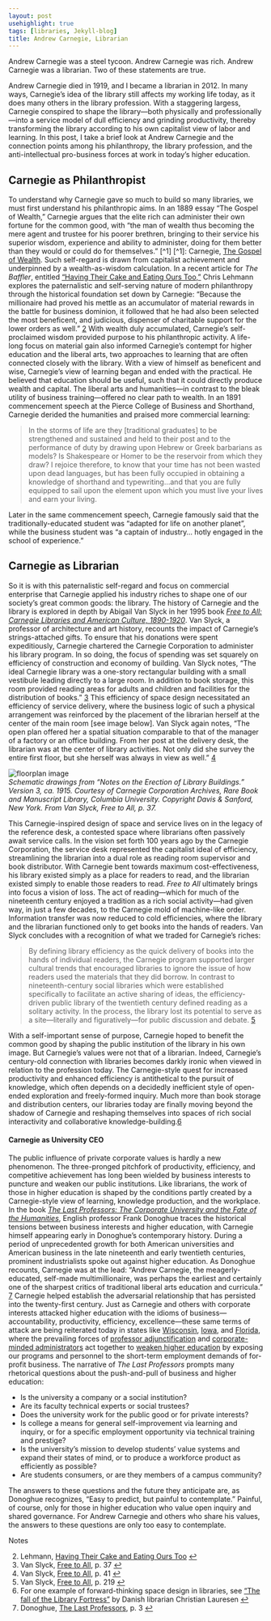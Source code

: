 ```yaml
---
layout: post
usehighlight: true
tags: [libraries, Jekyll-blog]
title: Andrew Carnegie, Librarian
---
```


Andrew Carnegie was a steel tycoon. Andrew Carnegie was rich. Andrew Carnegie was a librarian. Two of these statements are true.

Andrew Carnegie died in 1919, and I became a librarian in 2012. In many ways, Carnegie’s idea of the library still affects my working life today, as it does many others in the library profession. With a staggering largess, Carnegie conspired to shape the library—both physically and professionally—into a service model of dull efficiency and grinding productivity, thereby transforming the library according to his own capitalist view of labor and learning. In this post, I take a brief look at Andrew Carnegie and the connection points among his philanthropy, the library profession, and the anti-intellectual pro-business forces at work in today’s higher education.

## Carnegie as Philanthropist

To understand why Carnegie gave so much to build so many libraries, we must first understand his philanthropic aims. In an 1889 essay “The Gospel of Wealth,” Carnegie argues that the elite rich can administer their own fortune for the common good, with “the man of wealth thus becoming the mere agent and trustee for his poorer brethren, bringing to their service his superior wisdom, experience and ability to administer, doing for them better than they would or could do for themselves.” [^1] [^1]: Carnegie, [The Gospel of Wealth](https://www.swarthmore.edu/SocSci/rbannis1/AIH19th/Carnegie.html). Such self-regard is drawn from capitalist achievement and underpinned by a wealth-as-wisdom calculation. In a recent article for _The Baffler_, entitled [“Having Their Cake and Eating Ours Too,”](http://thebaffler.com/salvos/cake-eating) Chris Lehmann explores the paternalistic and self-serving nature of modern philanthropy through the historical foundation set down by Carnegie: “Because the millionaire had proved his mettle as an accumulator of material rewards in the battle for business dominion, it followed that he had also been selected the most beneficent, and judicious, dispenser of charitable support for the lower orders as well.” [2](#fn-1243-2) With wealth duly accumulated, Carnegie’s self-proclaimed wisdom provided purpose to his philanthropic activity. A life-long focus on material gain also informed Carnegie’s contempt for higher education and the liberal arts, two approaches to learning that are often connected closely with the library. With a view of himself as beneficent and wise, Carnegie’s view of learning began and ended with the practical. He believed that education should be useful, such that it could directly produce wealth and capital. The liberal arts and humanities—in contrast to the bleak utility of business training—offered no clear path to wealth. In an 1891 commencement speech at the Pierce College of Business and Shorthand, Carnegie derided the humanities and praised more commercial learning:

> In the storms of life are they \[traditional graduates\] to be strengthened and sustained and held to their post and to the performance of duty by drawing upon Hebrew or Greek barbarians as models? Is Shakespeare or Homer to be the reservoir from which they draw? I rejoice therefore, to know that your time has not been wasted upon dead languages, but has been fully occupied in obtaining a knowledge of shorthand and typewriting…and that you are fully equipped to sail upon the element upon which you must live your lives and earn your living.

Later in the same commencement speech, Carnegie famously said that the traditionally-educated student was “adapted for life on another planet”, while the business student was “a captain of industry… hotly engaged in the school of experience.”

## Carnegie as Librarian

So it is with this paternalistic self-regard and focus on commercial enterprise that Carnegie applied his industry riches to shape one of our society’s great common goods: the library. The history of Carnegie and the library is explored in depth by Abigail Van Slyck in her 1995 book [_Free to All: Carnegie Libraries and American Culture, 1890-1920_](http://press.uchicago.edu/ucp/books/book/chicago/F/bo3622287.html). Van Slyck, a professor of architecture and art history, recounts the impact of Carnegie’s strings-attached gifts. To ensure that his donations were spent expeditiously, Carnegie chartered the Carnegie Corporation to administer his library program. In so doing, the focus of spending was set squarely on efficiency of construction and economy of building. Van Slyck notes, “The ideal Carnegie library was a one-story rectangular building with a small vestibule leading directly to a large room. In addition to book storage, this room provided reading areas for adults and children and facilities for the distribution of books.” [3](#fn-1243-3) This efficiency of space design necessitated an efficiency of service delivery, where the business logic of such a physical arrangement was reinforced by the placement of the librarian herself at the center of the main room \[see image below\]. Van Slyck again notes, “The open plan offered her a spatial situation comparable to that of the manager of a factory or an office building. From her post at the delivery desk, the librarian was at the center of library activities. Not only did she survey the entire first floor, but she herself was always in view as well.” [4](#fn-1243-4)

<img style="display: block;" class="img-fluid" src="/assets/img/notes-on-the-erection-of-library-buildings.jpg" alt="floorplan image">
<em>Schematic drawings from “Notes on the Erection of Library Buildings.” Version 3, ca. 1915. Courtesy of Carnegie Corporation Archives, Rare Book and Manuscript Library, Columbia University. Copyright Davis & Sanford, New York. From Van Slyck, Free to All, p. 37.</em>

This Carnegie-inspired design of space and service lives on in the legacy of the reference desk, a contested space where librarians often passively await service calls. In the vision set forth 100 years ago by the Carnegie Corporation, the service desk represented the capitalist ideal of efficiency, streamlining the librarian into a dual role as reading room supervisor and book distributor. With Carnegie bent towards maximum cost-effectiveness, his library existed simply as a place for readers to read, and the librarian existed simply to enable those readers to read. _Free to All_ ultimately brings into focus a vision of loss. The act of reading—which for much of the nineteenth century enjoyed a tradition as a rich social activity—had given way, in just a few decades, to the Carnegie mold of machine-like order. Information transfer was now reduced to cold efficiencies, where the library and the librarian functioned only to get books into the hands of readers. Van Slyck concludes with a recognition of what we traded for Carnegie’s riches:

> By defining library efficiency as the quick delivery of books into the hands of individual readers, the Carnegie program supported larger cultural trends that encouraged libraries to ignore the issue of how readers used the materials that they did borrow. In contrast to nineteenth-century social libraries which were established specifically to facilitate an active sharing of ideas, the efficiency-driven public library of the twentieth century defined reading as a solitary activity. In the process, the library lost its potential to serve as a site—literally and figuratively—for public discussion and debate. [5](#fn-1243-5)

With a self-important sense of purpose, Carnegie hoped to benefit the common good by shaping the public institution of the library in his own image. But Carnegie’s values were not that of a librarian. Indeed, Carnegie’s century-old connection with libraries becomes darkly ironic when viewed in relation to the profession today. The Carnegie-style quest for increased productivity and enhanced efficiency is antithetical to the pursuit of knowledge, which often depends on a decidedly inefficient style of open-ended exploration and freely-formed inquiry. Much more than book storage and distribution centers, our libraries today are finally moving beyond the shadow of Carnegie and reshaping themselves into spaces of rich social interactivity and collaborative knowledge-building.[6](#fn-1243-6)

#### Carnegie as University CEO

The public influence of private corporate values is hardly a new phenomenon. The three-pronged pitchfork of productivity, efficiency, and competitive achievement has long been wielded by business interests to puncture and weaken our public institutions. Like librarians, the work of those in higher education is shaped by the conditions partly created by a Carnegie-style view of learning, knowledge production, and the workplace. In the book [_The Last Professors: The Corporate University and the Fate of the Humanities_](https://www.fordhampress.com/9780823279135/the-last-professors/), English professor Frank Donoghue traces the historical tensions between business interests and higher education, with Carnegie himself appearing early in Donoghue’s contemporary history. During a period of unprecedented growth for both American universities and American business in the late nineteenth and early twentieth centuries, prominent industrialists spoke out against higher education. As Donoghue recounts, Carnegie was at the lead: “Andrew Carnegie, the meagerly-educated, self-made multimillionaire, was perhaps the earliest and certainly one of the sharpest critics of traditional liberal arts education and curricula.” [7](#fn-1243-7) Carnegie helped establish the adversarial relationship that has persisted into the twenty-first century. Just as Carnegie and others with corporate interests attacked higher education with the idioms of business—accountability, productivity, efficiency, excellence—these same terms of attack are being reiterated today in states like [Wisconsin](http://cloakinginequity.com/2015/06/04/whats-gone-wrong-in-wisconsin/), [Iowa](https://web.archive.org/web/20190309050245/http://wiscape.wisc.edu/wiscape/home/blog/wiscape-blog/2015/09/28/what-happened-with-that-presidential-search-in-iowa), and [Florida](https://www.insidehighered.com/news/2015/09/24/state-college-florida-eliminates-continuous-contracts-puts-all-faculty-members-one), where the prevailing forces of [professor adjunctification](https://web.archive.org/web/20160708075814/https://chroniclevitae.com/news/762-the-adjunct-crisis-is-everyone-s-problem) and [corporate-minded administrators](https://web.archive.org/web/20201108090550/https://www.chronicle.com/article/in-missouri-the-downfall-of-a-business-minded-president/) act together to [weaken higher education](http://aaup.org/article/president-what%E2%80%99s-new-about-today%E2%80%99s-corporate-university) by exposing our programs and personnel to the short-term employment demands of for-profit business. The narrative of _The Last Professors_ prompts many rhetorical questions about the push-and-pull of business and higher education:

*   Is the university a company or a social institution?
*   Are its faculty technical experts or social trustees?
*   Does the university work for the public good or for private interests?
*   Is college a means for general self-improvement via learning and inquiry, or for a specific employment opportunity via technical training and prestige?
*   Is the university’s mission to develop students’ value systems and expand their states of mind, or to produce a workforce product as efficiently as possible?
*   Are students consumers, or are they members of a campus community?

The answers to these questions and the future they anticipate are, as Donoghue recognizes, “Easy to predict, but painful to contemplate.” Painful, of course, only for those in higher education who value open inquiry and shared governance. For Andrew Carnegie and others who share his values, the answers to these questions are only too easy to contemplate.

Notes

2.  Lehmann, [Having Their Cake and Eating Ours Too](http://thebaffler.com/salvos/cake-eating) [↩](#fnref-1243-2)
3.  Van Slyck, [Free to All](http://press.uchicago.edu/ucp/books/book/chicago/F/bo3622287.html), p. 37 [↩](#fnref-1243-3)
4.  Van Slyck, [Free to All](http://press.uchicago.edu/ucp/books/book/chicago/F/bo3622287.html), p. 41 [↩](#fnref-1243-4)
5.  Van Slyck, [Free to All](http://press.uchicago.edu/ucp/books/book/chicago/F/bo3622287.html), p. 219 [↩](#fnref-1243-5)
6.  For one example of forward-thinking space design in libraries, see [“The fall of the Library Fortress”](http://christianlauersen.net/2015/08/11/the-fall-of-the-library-fortress/) by Danish librarian Christian Lauresen [↩](#fnref-1243-6)
7.  Donoghue, [The Last Professors](https://www.fordhampress.com/9780823279135/the-last-professors/), p. 3 [↩](#fnref-1243-7)
